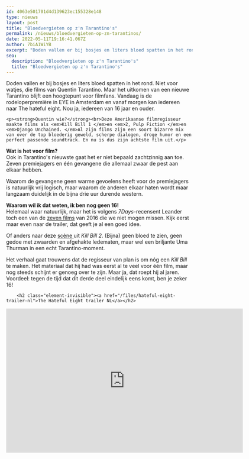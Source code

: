 ```yaml
---
id: 4063e501701d4d139623ec155328e148
type: nieuws
layout: post
title: "Bloedvergieten op z'n Tarantino's"
permalink: /nieuws/bloedvergieten-op-zn-tarantinos/
date: 2022-05-11T19:16:41.067Z
author: 7biA1WiYB
excerpt: "Doden vallen er bij bosjes en liters bloed spatten in het rond. Niet voor watjes, die films van Quentin Tarantino. Maar het uitkomen van een nieuwe Tarantino blijft een hoogtepunt voor filmfans. Vandaag is de rodeloperpremière in EYE in Amsterdam en vanaf morgen kan iedereen naar The hateful eight. Nou ja, iedereen van 16 jaar en ouder.  "
seo:
  description: "Bloedvergieten op z'n Tarantino's"
  title: "Bloedvergieten op z'n Tarantino's"
---
```

Doden vallen er bij bosjes en liters bloed spatten in het rond. Niet voor watjes, die films van Quentin Tarantino. Maar het uitkomen van een nieuwe Tarantino blijft een hoogtepunt voor filmfans. Vandaag is de rodeloperpremière in EYE in Amsterdam en vanaf morgen kan iedereen naar The hateful eight. Nou ja, iedereen van 16 jaar en ouder.  

    <p><strong>Quentin wie?</strong><br>Deze Amerikaanse filmregisseur maakte films als <em>Kill Bill 1 </em>en <em>2, Pulp Fiction </em>en <em>Django Unchained. </em>Al zijn films zijn een soort bizarre mix van over de top bloederig geweld, scherpe dialogen, droge humor en een perfect passende soundtrack. En nu is dus zijn achtste film uit.</p>
<p><strong>Wat is het voor film?</strong><br>Ook in Tarantino's nieuwste gaat het er niet bepaald zachtzinnig aan toe. Zeven premiejagers en één gevangene die allemaal zwaar de pest aan elkaar hebben. </p>
<p>Waarom de gevangene geen warme gevoelens heeft voor de premiejagers is natuurlijk vrij logisch, maar waarom de anderen elkaar haten wordt maar langzaam duidelijk in de bijna drie uur durende western.</p>
<p><strong>Waarom wil ik dat weten, ik ben nog geen 16!</strong><br>Helemaal waar natuurlijk, maar het is volgens <em>7Days-</em>recensent Leander toch een van de <a href="https://7dagen.netlify.app/blog/de-7-films-die-je-niet-kunt-missen-2016">zeven films</a> van 2016 die we niet mogen missen. Kijk eerst maar even naar de trailer, dat geeft je al een goed idee.</p>
<p>Of anders naar deze <a href="https://www.youtube.com/watch?v=pohqGgEZf-s" target="_blank">scène </a>uit <em>Kill Bill 2</em>. (Bijna) geen bloed te zien, geen gedoe met zwaarden en afgehakte ledematen, maar wel een briljante Uma Thurman in een echt Tarantino-moment. </p>
<p>Het verhaal gaat trouwens dat de regisseur van plan is om nóg een <em>Kill Bill</em> te maken. Het materiaal dat hij had was eerst al te veel voor één film, maar nog steeds schijnt er genoeg over te zijn. Maar ja, dat roept hij al jaren. Voordeel: tegen de tijd dat dit derde deel eindelijk eens komt, ben je zeker 16!</p>
<p><div class="media media-element-container media-default"><div id="file-14934" class="file file-video file-video-youtube">

        <h2 class="element-invisible"><a href="/files/hateful-eight-trailer-nl">The Hateful Eight trailer NL</a></h2>
    
  
  <div class="content">
    <div class="media-youtube-video media-element file-default media-youtube-1">
  <iframe class="media-youtube-player" width="640" height="390" title="The Hateful Eight trailer NL" src="https://www.youtube.com/embed/_zVw1fWO6Yc?wmode=opaque&controls=" name="The Hateful Eight trailer NL" frameborder="0" allowfullscreen="">Video van The Hateful Eight trailer NL</iframe>
</div>
  </div>

  
</div>
</div>  
